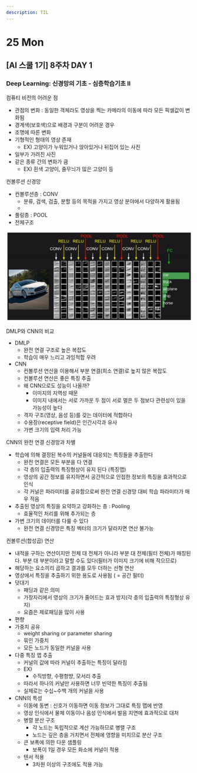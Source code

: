 ```yaml
---
description: TIL
---
```


# 25 Mon

## \[AI 스쿨 1기\] 8주차 DAY 1

### Deep Learning: 신경망의 기초 - 심층학습기초 II

컴퓨티 비전의 어려운 점

* 관점의 변화 : 동일한 객체라도 영상을 찍는 카메라의 이동에 따라 모든 픽셀값이 변화됨
* 경계색\(보호색\)으로 배경과 구분이 어려운 경우
* 조명에 따른 변화
* 기형적인 형태의 영상 존재
  * EX\) 고양이가 누워있거나 앉아있거나 뒤집어 있는 사진
* 일부가 가려진 사진
* 같은 종류 간의 변화가 큼
  * EX\) 흰색 고양이, 줄무늬가 많은 고양이 등

컨볼루션 신경망

* 컨볼루션층 : CONV
  * 분류, 검색, 검출, 분할 등의 목적을 가지고 영상 분야에서 다양하게 활용됨
  * 
* 풀링층 : POOL
* 전체구조

![](../../.gitbook/assets/image%20%28200%29.png)

DMLP와 CNN의 비교

* DMLP
  * 완전 연결 구조로 높은 복잡도
  * 학습이 매우 느리고 과잉적합 우려
* CNN
  * 컨볼루션 연산을 이용해서 부분 연결\(희소 연결\)로 높지 않은 복잡도
  * 컨볼루션 연산은 좋은 특징 추출
  * 왜 CNN으로도 성능이 나올까?
    * 이미지의 지역성 때문
    * 이미지 내에서는 서로 가까운 두 점이 서로 멀은 두 점보다 관련성이 있을 가능성이 높다
  * 격자 구조\(영상, 음성 등\)를 갖는 데이터에 적합하다
  * 수용장\(receptive field\)은 인간시각과 유사
  * 가변 크기의 입력 처리 가능

CNN의 완전 연결 신경망과 차별

* 학습에 의해 결정된 복수의 커널들에 대응되는 특징들을 추출한다
  * 완전 연결은 모든 부분을 다 연결
  * 각 층의 입출력의 특징형상이 유지 된다 \(특징맵\)
  * 영상의 공간 정보를 유지하면서 공간적으로 인접한 정보의 특징을 효과적으로 인식
  * 각 커널은 파라미터를 공유함으로써 완전 연결 신경망 대비 학습 파라미터가 매우 적음
* 추출된 영상의 특징을 요약하고 강화하는 층 : Pooling
  * 효율적인 처리를 위해 추가되는 층
* 가변 크기의 데이터를 다룰 수 있다
  * 완전 연결 신경망은 특징 벡터의 크기가 달라지면 연산 불가능

컨볼루션\(합성곱\) 연산

* 내적을 구하는 연산이지만 전체 대 전체가 아니라 부분 대 전체\(필터 전체\)가 매칭된다. 부분 대 부분이라고 말할 수도 있다\(필터가 이미지 크기에 비해 작으므로\)
* 해당하는 요소끼리 곱하고 결과를 모두 더하는 선형 연산
* 영상에서 특징을 추출하기 위한 용도로 사용됨 \( = 공간 필터\)
* 덧대기
  * 패딩과 같은 의미
  * 가장자리에서 영상의 크기가 줄어드는 효과 방지\(각 층의 입출력의 특징형상 유지\)
  * 요즘은 제로패딩을 많이 사용
* 편향
* 가중치 공유
  * weight sharing or parameter sharing
  * 묶인 가중치
  * 모든 노드가 동일한 커널을 사용
* 다중 특징 맵 추출
  * 커널의 값에 따라 커널이 추출하는 특징이 달라짐
  * EX\)
    * 수직방향, 수평항뱡, 모서리 추출
  * 따라서 하나의 커널만 사용하면 너무 빈약한 특징이 추출됨
  * 실제로는 수십~수백 개의 커널을 사용
* CNN의 특성
  * 이동에 동변 : 신호가 이동하면 이동 정보가 그대로 특징 맵에 반영
  * 영상 인식에서 물체 이동이나 음성 인식에서 발음 지연에 효과적으로 대처
  * 병렬 분산 구조
    * 각 노드는 독립적으로 계산 가능하므로 병렬 구조
    * 노드는 깊은 층을 거치면서 전체에 영향을 미치므로 분산 구조
  * 큰 보폭에 의한 다운 샘플링
    * 보폭이 1일 경우 모든 화소에 커널이 적용
  * 텐서 적용
    * 3차원 이상의 구조에도 적용 가능



